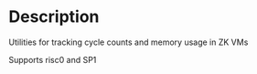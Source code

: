 # Description

Utilities for tracking cycle counts and memory usage in ZK VMs

Supports risc0 and SP1